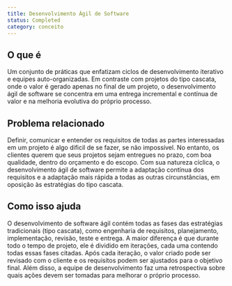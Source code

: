 ```yaml
---
title: Desenvolvimento Ágil de Software
status: Completed
category: conceito
---
```


## O que é
Um conjunto de práticas que enfatizam ciclos de desenvolvimento iterativo e equipes auto-organizadas. Em contraste com projetos do tipo cascata, onde o valor é gerado apenas no final de um projeto, o desenvolvimento ágil de software se concentra em uma entrega incremental e contínua de valor e na melhoria evolutiva do próprio processo.

## Problema relacionado
Definir, comunicar e entender os requisitos de todas as partes interessadas em um projeto é algo dificil de se fazer, se não impossível. No entanto, os clientes querem que seus projetos sejam entregues no prazo, com boa qualidade, dentro do orçamento e do escopo. Com sua natureza cíclica, o desenvolvimento ágil de software permite a adaptação contínua dos requisitos e a adaptação mais rápida a todas as outras circunstâncias, em oposição às estratégias do tipo cascata. 

## Como isso ajuda
O desenvolvimento de software ágil contém todas as fases das estratégias tradicionais (tipo cascata), como engenharia de requisitos, planejamento, implementação, revisão, teste e entrega. A maior diferença é que durante todo o tempo de projeto, ele é dividido em iterações, cada uma contendo todas essas fases citadas. Após cada iteração, o valor criado pode ser revisado com o cliente e os requisitos podem ser ajustados para o objetivo final. Além disso, a equipe de desenvolvimento faz uma retrospectiva sobre quais ações devem ser tomadas para melhorar o próprio processo.

